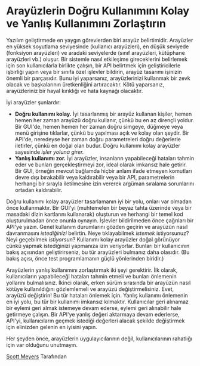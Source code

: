 # Arayüzlerin Doğru Kullanımını Kolay ve Yanlış Kullanımını Zorlaştırın

Yazılım geliştirmede en yaygın görevlerden biri arayüz belirtimidir. Arayüzler en yüksek soyutlama seviyesinde (kullanıcı arayüzleri), en düşük seviyede (fonksiyon arayüzleri) ve aradaki seviyelerde (sınıf arayüzleri, kütüphane arayüzleri vb.) oluşur. Bir sistemle nasıl etkileşime gireceklerini belirlemek için son kullanıcılarla birlikte çalışın, bir API belirtmek için geliştiricilerle işbirliği yapın veya bir sınıfa özel işlevler bildirin, arayüz tasarımı işinizin önemli bir parçasıdır. Bunu iyi yaparsanız, arayüzlerinizi kullanmak bir zevk olacak ve başkalarının üretkenliğini artıracaktır. Kötü yaparsanız, arayüzleriniz bir hayal kırıklığı ve hata kaynağı olacaktır.

İyi arayüzler şunlardır:

- **Doğru kullanımı kolay.** İyi tasarlanmış bir arayüz kullanan kişiler, hemen hemen her zaman arayüzü doğru kullanır, çünkü bu en az dirençli yoldur. Bir GUI'de, hemen hemen her zaman doğru simgeye, düğmeye veya menü girişine tıklarlar, çünkü bu yapılması açık ve kolay olan şeydir. Bir API'de, neredeyse her zaman doğru parametreleri doğru değerlerle iletirler, çünkü en doğal olan budur. Doğru kullanımı kolay arayüzler sayesinde *işler yoluna girer.*
- **Yanlış kullanımı zor.** İyi arayüzler, insanların yapabileceği hataları tahmin eder ve bunları gerçekleştirmeyi zor, ideal olarak imkansız hale getirir. Bir GUI, örneğin mevcut bağlamda hiçbir anlam ifade etmeyen komutları devre dışı bırakabilir veya kaldırabilir veya bir API, parametrelerin herhangi bir sırayla iletilmesine izin vererek argüman sıralama sorunlarını ortadan kaldırabilir.

Doğru kullanımı kolay arayüzler tasarlamanın iyi bir yolu, onları var olmadan önce kullanmaktır. Bir GUI'yi (muhtemelen bir beyaz tahta üzerinde veya bir masadaki dizin kartlarını kullanarak) oluşturun ve herhangi bir temel kod oluşturulmadan önce onunla oynayın. İşlevler bildirilmeden önce çağrıları bir API'ye yazın. Genel kullanım durumlarını gözden geçirin ve arayüzün nasıl davranmasını *istediğinizi* belirtin. Neye tıklayabilmek *istemek* istiyorsunuz? Neyi geçebilmek *istiyorsun*? Kullanımı kolay arayüzler doğal görünüyor çünkü yapmak istediğinizi yapmanıza izin veriyorlar. Bunları bir kullanıcının bakış açısından geliştirirseniz, bu tür arayüzleri bulmanız daha olasıdır. (Bu bakış açısı, önce test programlamanın güçlü yönlerinden biridir.)

Arayüzlerin yanlış kullanımını zorlaştırmak iki şeyi gerektirir. İlk olarak, kullanıcıların yapabileceği hataları tahmin etmeli ve bunları önlemenin yollarını bulmalısınız. İkinci olarak, erken sürüm sırasında bir arayüzün nasıl kötüye kullanıldığını gözlemlemeli ve arayüzü değiştirmelisiniz. Evet, arayüzü değiştirin! Bu tür hataları önlemek için. Yanlış kullanımı önlemenin en iyi yolu, bu tür bir kullanımı imkansız kılmaktır. Kullanıcılar geri alınamaz bir eylemi geri almak istemeye devam ederse, eylemi geri alınabilir hale getirmeye çalışın. Bir API'ye yanlış değeri aktarmaya devam ederlerse, API'yi, kullanıcıların geçmek istediği değerleri alacak şekilde değiştirmek için elinizden gelenin en iyisini yapın.

Her şeyden önce, arayüzlerin uygulayıcılarının değil, kullanıcılarının rahatlığı için var olduğunu unutmayın.

[Scott Meyers](http://programmer.97things.oreilly.com/wiki/index.php/Scott_Meyers) Tarafından